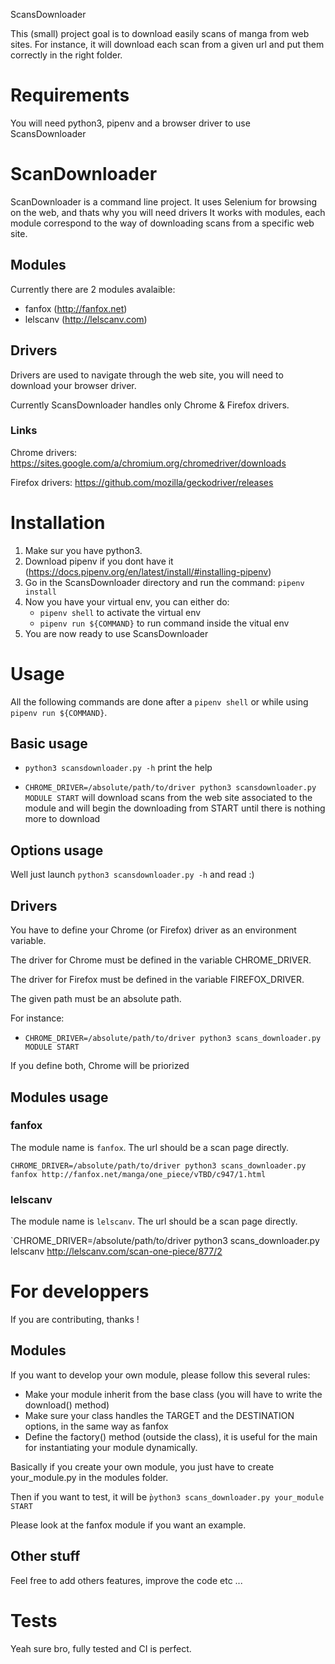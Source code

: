ScansDownloader


This (small) project goal is to download easily scans of manga from web sites.
For instance, it will download each scan from a given url and put them correctly in the right folder.

# Requirements

You will need python3, pipenv and a browser driver to use ScansDownloader

# ScanDownloader

ScanDownloader is a command line project.
It uses Selenium for browsing on the web, and thats why you will need drivers
It works with modules, each module correspond to the way of downloading scans from a specific web site.

## Modules
Currently there are 2 modules avalaible:
   - fanfox (http://fanfox.net)
   - lelscanv (http://lelscanv.com)


## Drivers

Drivers are used to navigate through the web site, you will need to download your browser driver.

Currently ScansDownloader handles only Chrome & Firefox drivers.

### Links

Chrome drivers: https://sites.google.com/a/chromium.org/chromedriver/downloads

Firefox drivers: https://github.com/mozilla/geckodriver/releases

# Installation

1) Make sur you have python3.
2) Download pipenv if you dont have it (https://docs.pipenv.org/en/latest/install/#installing-pipenv)
3) Go in the ScansDownloader directory and run the command: `pipenv install`
4) Now you have your virtual env, you can either do:
   - `pipenv shell` to activate the virtual env
   - `pipenv run ${COMMAND}` to run command inside the vitual env
5) You are now ready to use ScansDownloader

# Usage

All the following commands are done after a `pipenv shell` or while using `pipenv run ${COMMAND}`.

## Basic usage

- `python3 scansdownloader.py -h` print the help

- `CHROME_DRIVER=/absolute/path/to/driver python3 scansdownloader.py MODULE START` will download scans from the web site associated to the module
  and will begin the downloading from START until there is nothing more to download

## Options usage

Well just launch `python3 scansdownloader.py -h` and read :)

## Drivers

You have to define your Chrome (or Firefox) driver as an environment variable.

The driver for Chrome must be defined in the variable CHROME_DRIVER.

The driver for Firefox must be defined in the variable FIREFOX_DRIVER.

The given path must be an absolute path.

For instance:
  - `CHROME_DRIVER=/absolute/path/to/driver python3 scans_downloader.py MODULE START`

If you define both, Chrome will be priorized

## Modules usage

### fanfox

The module name is `fanfox`. The url should be a scan page directly.

`CHROME_DRIVER=/absolute/path/to/driver python3 scans_downloader.py fanfox http://fanfox.net/manga/one_piece/vTBD/c947/1.html`

### lelscanv

The module name is `lelscanv`. The url should be a scan page directly.

`CHROME_DRIVER=/absolute/path/to/driver python3 scans_downloader.py lelscanv http://lelscanv.com/scan-one-piece/877/2


# For developpers

If you are contributing, thanks !

## Modules

If you want to develop your own module, please follow this several rules:
- Make your module inherit from the base class (you will have to write the download() method)
- Make sure your class handles the TARGET and the DESTINATION options, in the same way as fanfox
- Define the factory() method (outside the class), it is useful for the main for instantiating your module dynamically.

Basically if you create your own module, you just have to create your_module.py in the modules folder.

Then if you want to test, it will be `̀python3 scans_downloader.py your_module START`

Please look at the fanfox module if you want an example.

## Other stuff

Feel free to add others features, improve the code etc ...

# Tests

Yeah sure bro, fully tested and CI is perfect.
